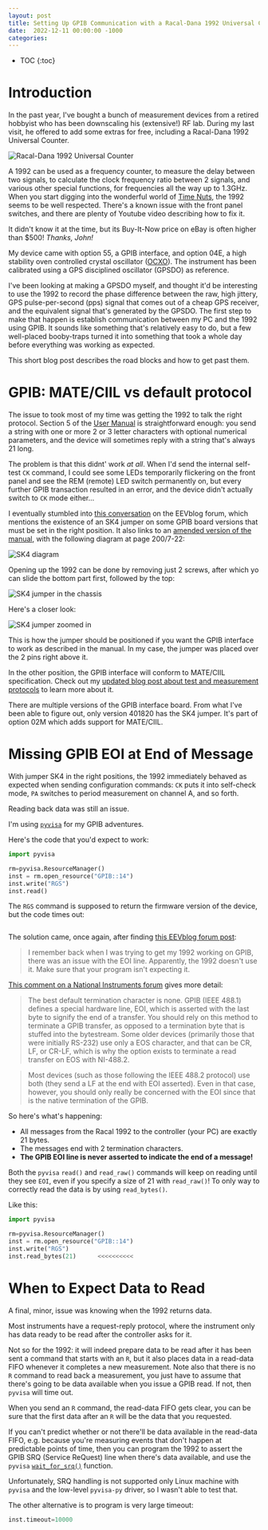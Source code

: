 ```yaml
---
layout: post
title: Setting Up GPIB Communication with a Racal-Dana 1992 Universal Counter
date:  2022-12-11 00:00:00 -1000
categories:
---
```


* TOC
{:toc}

# Introduction

In the past year, I've bought a bunch of measurement devices from a retired hobbyist who has
been downscaling his (extensive!) RF lab. During my last visit, he offered to add some extras for free, including
a Racal-Dana 1992 Universal Counter.

![Racal-Dana 1992 Universal Counter](/assets/racal1992/racal1992.jpg)

A 1992 can be used as a frequency counter, to measure the delay between two signals, to calculate the
clock frequency ratio between 2 signals, and various other special functions, for frequencies all
the way up to 1.3GHz. When you start digging into the wonderful world of 
[Time Nuts](http://www.leapsecond.com/time-nuts.htm), the 1992 seems to be well respected. There's
a known issue with the front panel switches, and there are plenty of Youtube video describing
how to fix it.

It didn't know it at the time, but its Buy-It-Now price on eBay is often higher than $500! *Thanks, John!*

My device came with option 55, a GPIB interface, and option 04E, a high stability oven controlled crystal 
oscillator ([OCXO](https://en.wikipedia.org/wiki/Crystal_oven)). The instrument has been calibrated using a 
GPS disciplined oscillator (GPSDO) as reference.

I've been looking at making a GPSDO myself, and thought it'd be interesting to use the 1992 to record
the phase difference between the raw, high jittery, GPS pulse-per-second (pps) signal that comes out of
a cheap GPS receiver, and the equivalent signal that's generated by the GPSDO. The first step to make
that happen is establish communication between my PC and the 1992 using GPIB. It sounds like something
that's relatively easy to do, but a few well-placed booby-traps turned it into something that took
a whole day before everything was working as expected.

This short blog post describes the road blocks and how to get past them.

# GPIB: MATE/CIIL vs default protocol

The issue to took most of my time was getting the 1992 to talk the right protocol. Section
5 of the [User Manual](/assets/racal1992/RACAL-DANA-1991-1992-UserManual.pdf) is straightforward
enough: you send a string with one or more 2 or 3 letter characters with optional numerical
parameters, and the device will sometimes reply with a string that's always 21 long.

The problem is that this didnt' work *at all*. When I'd send the internal self-test `CK` command,
I could see some LEDs temporarily flickering on the front panel and see the REM (remote) LED switch
permanently on, but every further GPIB transaction resulted in an error, and the device didn't
actually switch to `CK` mode either...

I eventually stumbled into [this conversation](https://www.eevblog.com/forum/testgear/racal-dana-1992-gpib-not-connecting/)
on the EEVblog forum, which mentions the existence of an SK4 jumper on some GPIB board versions that
must be set in the right position. It also links to an 
[amended version of the manual](/assets/racal1992/racal1992_UserMan.pdf), with the following
diagram at page 200/7-22:

![SK4 diagram](/assets/racal1992/SK4_diagram.png)

Opening up the 1992 can be done by removing just 2 screws, after which yo can slide the bottom part 
first, followed by the top:

![SK4 jumper in the chassis](/assets/racal1992/SK4_jumper_in_chassis.jpg)

Here's a closer look:

![SK4 jumper zoomed in](/assets/racal1992/SK4_jumper_zoomed_in.jpg)

This is how the jumper should be positioned if you want the GPIB interface to work as described
in the manual. In my case, the jumper was placed over the 2 pins right above it.

In the other position, the GPIB interface will conform to MATE/CIIL specification. Check out my
[updated blog post about test and measurement protocols](/2020/06/07/Making-Sense-of-Test-and-Measurement-Protocols.html#the-forgotten-mate-ciil-command-language)
to learn more about it. 

There are multiple versions of the GPIB interface board. From what I've been able to figure out, only version 
401820 has the SK4 jumper. It's part of option 02M which adds support for MATE/CIIL.

# Missing GPIB EOI at End of Message

With jumper SK4 in the right positions, the 1992 immediately behaved as expected when sending configuration
commands: `CK` puts it into self-check mode, `PA` switches to period measurement on channel A, and
so forth.

Reading back data was still an issue.

I'm using [`pyvisa`](https://pyvisa.readthedocs.io/en/latest/) for my GPIB adventures.

Here's the code that you'd expect to work:

```python
import pyvisa

rm=pyvisa.ResourceManager()
inst = rm.open_resource("GPIB::14")
inst.write("RGS")
inst.read()
```

The `RGS` command is supposed to return the firmware version of the device, but the code
times out:

```
```

The solution came, once again, after finding 
[this EEVblog forum post](https://www.eevblog.com/forum/testgear/racal-dana-1992-gpib-not-connecting/msg821521/#msg821521):

> I remember back when I was trying to get my 1992 working on GPIB, there was an 
> issue with the EOI line.  Apparently, the 1992 doesn't use it.  Make sure that your program isn't expecting it.

[This comment on a National Instruments forum](https://forums.ni.com/t5/Instrument-Control-GPIB-Serial/Default-GPIB-termination-character/m-p/242651#M12923)
gives more detail:

> The best default termination character is none. GPIB (IEEE 488.1) defines a 
> special hardware line, EOI, which is asserted with the last byte to signify 
> the end of a transfer. You should rely on this method to terminate a GPIB transfer, 
> as opposed to a termination byte that is stuffed into the bytestream. Some older 
> devices (primarily those that were initially RS-232) use only a EOS character, and 
> that can be CR, LF, or CR-LF, which is why the option exists to terminate a read 
> transfer on EOS with NI-488.2. 

> Most devices (such as those following the IEEE 488.2 protocol) use both (they send 
> a LF at the end with EOI asserted). Even in that case, however, you should only really 
> be concerned with the EOI since that is the native termination of the GPIB. 

So here's what's happening:

* All messages from the Racal 1992 to the controller (your PC) are exactly 21 bytes.
* The messages end with 2 termination characters.
* **The GPIB EOI line is never asserted to indicate the end of a message!**

Both the `pyvisa` `read()` and `read_raw()` commands will keep on reading until they
see `EOI`, even if you specify a size of 21 with `read_raw()`! To only way to correctly
read the data is by using `read_bytes()`. 

Like this:

```python
import pyvisa

rm=pyvisa.ResourceManager()
inst = rm.open_resource("GPIB::14")
inst.write("RGS")
inst.read_bytes(21)      <<<<<<<<<<
```

# When to Expect Data to Read 

A final, minor, issue was knowing when the 1992 returns data.

Most instruments have a request-reply protocol, where the instrument only has data ready
to be read after the controller asks for it.

Not so for the 1992: it will indeed prepare data to be read after it has been sent
a command that starts with an `R`, but it also places data in a read-data FIFO whenever
it completes a new measurement. Note also that there is no `R` command to read back
a measurement, you just have to assume that there's going to be data available when
you issue a GPIB read. If not, then `pyvisa` will time out.

When you send an `R` command, the read-data FIFO gets clear, you can be sure that
the first data after an `R` will be the data that you requested.

If you can't predict whether or not there'll be data available in the read-data FIFO,
e.g. because you're measuring events that don't happen at predictable points of time,
then you can program the 1992 to assert the GPIB SRQ (Service ReQuest) line when there's
data available, and use the `pyvisa` 
[`wait_for_srq()`](https://pyvisa.readthedocs.io/en/latest/api/resources.html#pyvisa.resources.GPIBInstrument.wait_for_srq)
function.

Unfortunately, SRQ handling is not supported only Linux machine with `pyvisa` and the
low-level `pyvisa-py` driver, so I wasn't able to test that.

The other alternative is to program is very large timeout:

```python
inst.timeout=10000
```


